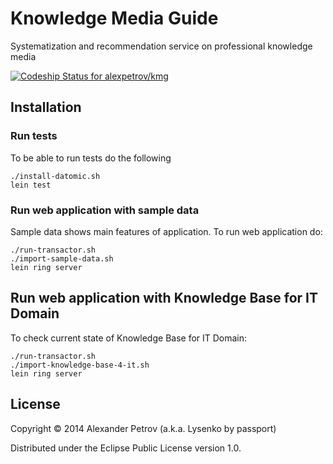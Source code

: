 # Knowledge Media Guide

Systematization and recommendation service on professional knowledge media

[ ![Codeship Status for alexpetrov/kmg](https://www.codeship.io/projects/580c52e0-ded2-0131-ed85-3ee96e1cc881/status)](https://www.codeship.io/projects/24875)

## Installation

### Run tests

To be able to run tests do the following

```
./install-datomic.sh
lein test
```

### Run web application with sample data

Sample data shows main features of application.
To run web application do:

```
./run-transactor.sh
./import-sample-data.sh
lein ring server
```

## Run web application with Knowledge Base for IT Domain

To check current state of Knowledge Base for IT Domain:

```
./run-transactor.sh
./import-knowledge-base-4-it.sh
lein ring server
```

## License

Copyright © 2014 Alexander Petrov (a.k.a. Lysenko by passport)

Distributed under the Eclipse Public License version 1.0.
